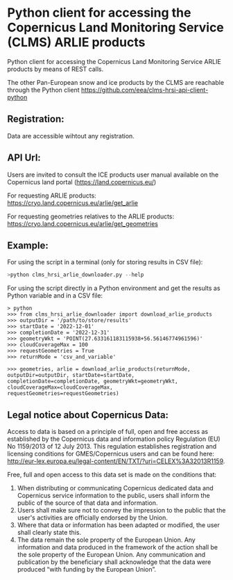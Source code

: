 # Python client for accessing the Copernicus Land Monitoring Service (CLMS) ARLIE products

Python client for accessing the Copernicus Land Monitoring Service ARLIE products by means of REST calls.

The other Pan-European snow and ice products by the CLMS are reachable through the Python client https://github.com/eea/clms-hrsi-api-client-python

## Registration:
Data are accessible wihtout any registration.

## API Url: 
Users are invited to consult the ICE products user manual available on the Copernicus land portal (https://land.copernicus.eu/)

For requesting ARLIE products: https://cryo.land.copernicus.eu/arlie/get_arlie

For requesting geometries relatives to the ARLIE products: https://cryo.land.copernicus.eu/arlie/get_geometries

## Example:

For using the script in a terminal (only for storing results in CSV file):
```S
>python clms_hrsi_arlie_downloader.py --help

```

For using the script directly in a Python environment and get the results as Python variable and in a CSV file:
```
> python
>>> from clms_hrsi_arlie_downloader import download_arlie_products
>>> outputDir = '/path/to/store/results'
>>> startDate = '2022-12-01'
>>> completionDate = '2022-12-31'
>>> geometryWkt = 'POINT(27.633161183115938+56.56146774961596)'
>>> cloudCoverageMax = 100
>>> requestGeometries = True
>>> returnMode = 'csv_and_variable'

>>> geometries, arlie = download_arlie_products(returnMode, outputDir=outputDir, startDate=startDate, completionDate=completionDate, geometryWkt=geometryWkt, cloudCoverageMax=cloudCoverageMax, requestGeometries=requestGeometries)

```

## Legal notice about Copernicus Data:
Access to data is based on a principle of full, open and free access as established by the Copernicus data and information policy Regulation (EU) No 1159/2013 of 12 July 2013. This regulation establishes registration and licensing conditions for GMES/Copernicus users and can be found here: http://eur-lex.europa.eu/legal-content/EN/TXT/?uri=CELEX%3A32013R1159.  

Free, full and open access to this data set is made on the conditions that:  
1. When distributing or communicating Copernicus dedicated data and Copernicus service information to the public, users shall inform the public of the source of that data and information.  
2. Users shall make sure not to convey the impression to the public that the user's activities are officially endorsed by the Union.  
3. Where that data or information has been adapted or modified, the user shall clearly state this.  
4. The data remain the sole property of the European Union. Any information and data produced in the framework of the action shall be the sole property of the European Union. Any communication and publication by the beneficiary shall acknowledge that the data were produced “with funding by the European Union”.  
